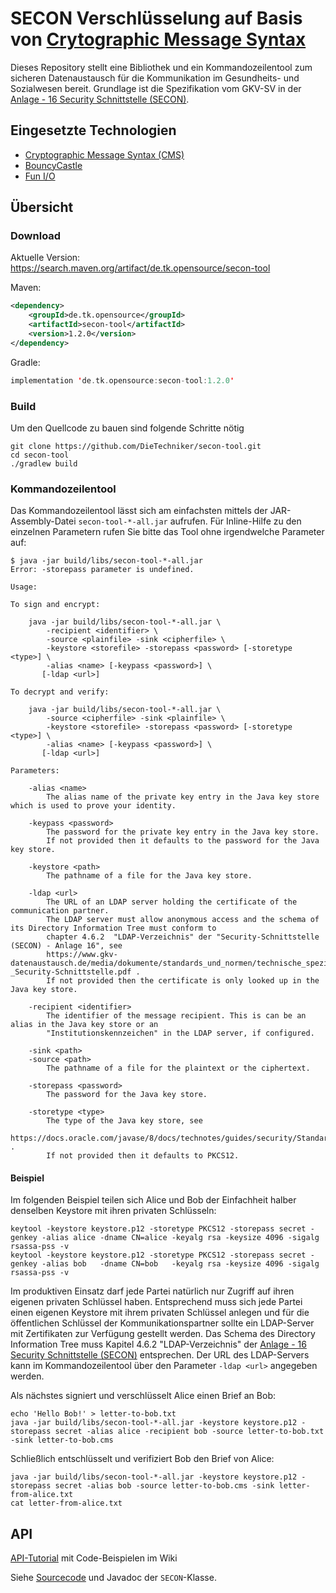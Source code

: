 # SECON Verschlüsselung auf Basis von [Crytographic Message Syntax](https://tools.ietf.org/html/rfc5652)

Dieses Repository stellt eine Bibliothek und ein Kommandozeilentool zum sicheren Datenaustausch für die Kommunikation im
Gesundheits- und Sozialwesen bereit.
Grundlage ist die Spezifikation vom GKV-SV in der [Anlage - 16 Security Schnittstelle (SECON)].
	
## Eingesetzte Technologien

+ [Cryptographic Message Syntax (CMS)](https://tools.ietf.org/html/rfc5652)
+ [BouncyCastle](https://bouncycastle.org/)
+ [Fun I/O](https://christian-schlichtherle.github.io/fun-io/)

## Übersicht

### Download

Aktuelle Version: https://search.maven.org/artifact/de.tk.opensource/secon-tool

Maven:

```xml
<dependency>
    <groupId>de.tk.opensource</groupId>
    <artifactId>secon-tool</artifactId>
    <version>1.2.0</version>
</dependency>
```

Gradle:

```kotlin
implementation 'de.tk.opensource:secon-tool:1.2.0'
```

### Build

Um den Quellcode zu bauen sind folgende Schritte nötig

```shell script
git clone https://github.com/DieTechniker/secon-tool.git
cd secon-tool
./gradlew build
```

### Kommandozeilentool

Das Kommandozeilentool lässt sich am einfachsten mittels der JAR-Assembly-Datei `secon-tool-*-all.jar` aufrufen.
Für Inline-Hilfe zu den einzelnen Parametern rufen Sie bitte das Tool ohne irgendwelche Parameter auf:

```shell script
$ java -jar build/libs/secon-tool-*-all.jar
Error: -storepass parameter is undefined.

Usage:

To sign and encrypt:

    java -jar build/libs/secon-tool-*-all.jar \
        -recipient <identifier> \
        -source <plainfile> -sink <cipherfile> \
        -keystore <storefile> -storepass <password> [-storetype <type>] \
        -alias <name> [-keypass <password>] \
       [-ldap <url>]

To decrypt and verify:

    java -jar build/libs/secon-tool-*-all.jar \
        -source <cipherfile> -sink <plainfile> \
        -keystore <storefile> -storepass <password> [-storetype <type>] \
        -alias <name> [-keypass <password>] \
       [-ldap <url>]

Parameters:

    -alias <name>
        The alias name of the private key entry in the Java key store which is used to prove your identity.

    -keypass <password>
        The password for the private key entry in the Java key store.
        If not provided then it defaults to the password for the Java key store.

    -keystore <path>
        The pathname of a file for the Java key store.

    -ldap <url>
        The URL of an LDAP server holding the certificate of the communication partner.
        The LDAP server must allow anonymous access and the schema of its Directory Information Tree must conform to
        chapter 4.6.2  "LDAP-Verzeichnis" der "Security-Schnittstelle (SECON) - Anlage 16", see
        https://www.gkv-datenaustausch.de/media/dokumente/standards_und_normen/technische_spezifikationen/Anlage_16_-_Security-Schnittstelle.pdf .
        If not provided then the certificate is only looked up in the Java key store.

    -recipient <identifier>
        The identifier of the message recipient. This is can be an alias in the Java key store or an
        "Institutionskennzeichen" in the LDAP server, if configured.

    -sink <path>
    -source <path>
        The pathname of a file for the plaintext or the ciphertext.

    -storepass <password>
        The password for the Java key store.

    -storetype <type>
        The type of the Java key store, see
        https://docs.oracle.com/javase/8/docs/technotes/guides/security/StandardNames.html#KeyStore .
        If not provided then it defaults to PKCS12.
```

#### Beispiel

Im folgenden Beispiel teilen sich Alice und Bob der Einfachheit halber denselben Keystore mit ihren privaten Schlüsseln:

```shell script
keytool -keystore keystore.p12 -storetype PKCS12 -storepass secret -genkey -alias alice -dname CN=alice -keyalg rsa -keysize 4096 -sigalg rsassa-pss -v
keytool -keystore keystore.p12 -storetype PKCS12 -storepass secret -genkey -alias bob   -dname CN=bob   -keyalg rsa -keysize 4096 -sigalg rsassa-pss -v
```

Im produktiven Einsatz darf jede Partei natürlich nur Zugriff auf ihren eigenen privaten Schlüssel haben.
Entsprechend muss sich jede Partei einen eigenen Keystore mit ihrem privaten Schlüssel anlegen und für die öffentlichen
Schlüssel der Kommunikationspartner sollte ein LDAP-Server mit Zertifikaten zur Verfügung gestellt werden.
Das Schema des Directory Information Tree muss Kapitel 4.6.2 "LDAP-Verzeichnis" der
[Anlage - 16 Security Schnittstelle (SECON)] entsprechen.
Der URL des LDAP-Servers kann im Kommandozeilentool über den Parameter `-ldap <url>` angegeben werden. 

Als nächstes signiert und verschlüsselt Alice einen Brief an Bob:

```shell script
echo 'Hello Bob!' > letter-to-bob.txt
java -jar build/libs/secon-tool-*-all.jar -keystore keystore.p12 -storepass secret -alias alice -recipient bob -source letter-to-bob.txt -sink letter-to-bob.cms
```

Schließlich entschlüsselt und verifiziert Bob den Brief von Alice:

```shell script
java -jar build/libs/secon-tool-*-all.jar -keystore keystore.p12 -storepass secret -alias bob -source letter-to-bob.cms -sink letter-from-alice.txt
cat letter-from-alice.txt
```

## API

[API-Tutorial](https://github.com/DieTechniker/secon-tool/wiki/Getting-started) mit Code-Beispielen im Wiki

Siehe [Sourcecode](src/main/java/de/tk/opensource/secon/SECON.java) und Javadoc der `SECON`-Klasse.

[Anlage - 16 Security Schnittstelle (SECON)]: https://www.gkv-datenaustausch.de/media/dokumente/standards_und_normen/technische_spezifikationen/Anlage_16_-_Security_Schnittstelle.pdf
